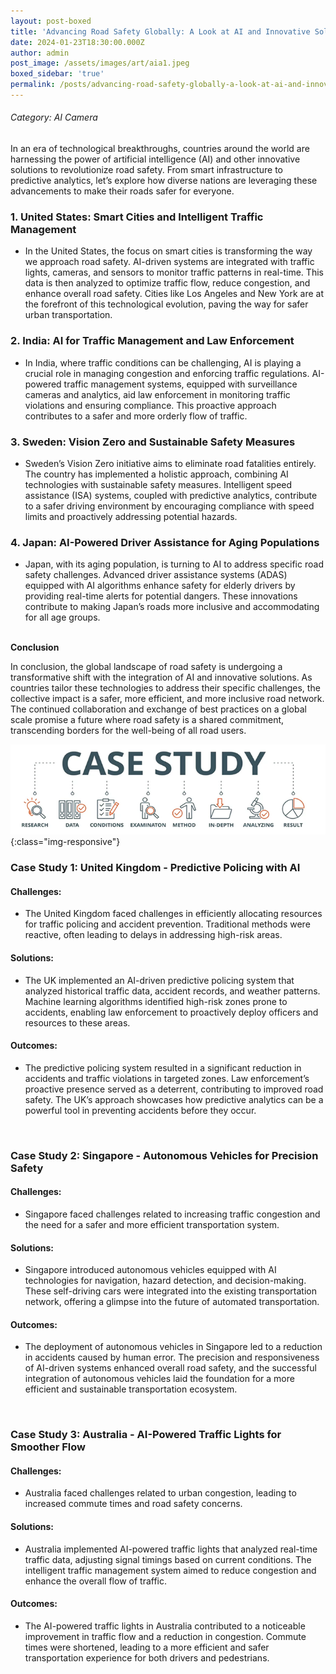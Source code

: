 ```yaml
---
layout: post-boxed
title: 'Advancing Road Safety Globally: A Look at AI and Innovative Solutions'
date: 2024-01-23T18:30:00.000Z
author: admin
post_image: /assets/images/art/aia1.jpeg
boxed_sidebar: 'true'
permalink: /posts/advancing-road-safety-globally-a-look-at-ai-and-innovative-solutions
---
```


###### Category: AI Camera

In an era of technological breakthroughs, countries around the world are harnessing the power of artificial intelligence (AI) and other innovative solutions to revolutionize road safety. From smart infrastructure to predictive analytics, let’s explore how diverse nations are leveraging these advancements to make their roads safer for everyone.

### 1. United States: Smart Cities and Intelligent Traffic Management

* In the United States, the focus on smart cities is transforming the way we approach road safety. AI-driven systems are integrated with traffic lights, cameras, and sensors to monitor traffic patterns in real-time. This data is then analyzed to optimize traffic flow, reduce congestion, and enhance overall road safety. Cities like Los Angeles and New York are at the forefront of this technological evolution, paving the way for safer urban transportation.

### 2. India: AI for Traffic Management and Law Enforcement

* In India, where traffic conditions can be challenging, AI is playing a crucial role in managing congestion and enforcing traffic regulations. AI-powered traffic management systems, equipped with surveillance cameras and analytics, aid law enforcement in monitoring traffic violations and ensuring compliance. This proactive approach contributes to a safer and more orderly flow of traffic.

### 3. Sweden: Vision Zero and Sustainable Safety Measures

* Sweden’s Vision Zero initiative aims to eliminate road fatalities entirely. The country has implemented a holistic approach, combining AI technologies with sustainable safety measures. Intelligent speed assistance (ISA) systems, coupled with predictive analytics, contribute to a safer driving environment by encouraging compliance with speed limits and proactively addressing potential hazards.

### 4. Japan: AI-Powered Driver Assistance for Aging Populations

* Japan, with its aging population, is turning to AI to address specific road safety challenges. Advanced driver assistance systems (ADAS) equipped with AI algorithms enhance safety for elderly drivers by providing real-time alerts for potential dangers. These innovations contribute to making Japan’s roads more inclusive and accommodating for all age groups.

<br>
<b>Conclusion</b>
<p>
In conclusion, the global landscape of road safety is undergoing a transformative shift with the integration of AI and innovative solutions. As countries tailor these technologies to address their specific challenges, the collective impact is a safer, more efficient, and more inclusive road network. The continued collaboration and exchange of best practices on a global scale promise a future where road safety is a shared commitment, transcending borders for the well-being of all road users.
</p>

![Image Using Kramdown](/assets/images/art/case.png){:class="img-responsive"}

### Case Study 1: United Kingdom - Predictive Policing with AI

#### Challenges:

* The United Kingdom faced challenges in efficiently allocating resources for traffic policing and accident prevention. Traditional methods were reactive, often leading to delays in addressing high-risk areas.

#### Solutions:

* The UK implemented an AI-driven predictive policing system that analyzed historical traffic data, accident records, and weather patterns. Machine learning algorithms identified high-risk zones prone to accidents, enabling law enforcement to proactively deploy officers and resources to these areas.

#### Outcomes:

* The predictive policing system resulted in a significant reduction in accidents and traffic violations in targeted zones. Law enforcement’s proactive presence served as a deterrent, contributing to improved road safety. The UK’s approach showcases how predictive analytics can be a powerful tool in preventing accidents before they occur.

<br>

### Case Study 2: Singapore - Autonomous Vehicles for Precision Safety

#### Challenges:

* Singapore faced challenges related to increasing traffic congestion and the need for a safer and more efficient transportation system.

#### Solutions:

* Singapore introduced autonomous vehicles equipped with AI technologies for navigation, hazard detection, and decision-making. These self-driving cars were integrated into the existing transportation network, offering a glimpse into the future of automated transportation.

#### Outcomes:

* The deployment of autonomous vehicles in Singapore led to a reduction in accidents caused by human error. The precision and responsiveness of AI-driven systems enhanced overall road safety, and the successful integration of autonomous vehicles laid the foundation for a more efficient and sustainable transportation ecosystem.

<br>

### Case Study 3: Australia - AI-Powered Traffic Lights for Smoother Flow

#### Challenges:

* Australia faced challenges related to urban congestion, leading to increased commute times and road safety concerns.

#### Solutions:

* Australia implemented AI-powered traffic lights that analyzed real-time traffic data, adjusting signal timings based on current conditions. The intelligent traffic management system aimed to reduce congestion and enhance the overall flow of traffic.

#### Outcomes:

* The AI-powered traffic lights in Australia contributed to a noticeable improvement in traffic flow and a reduction in congestion. Commute times were shortened, leading to a more efficient and safer transportation experience for both drivers and pedestrians.
